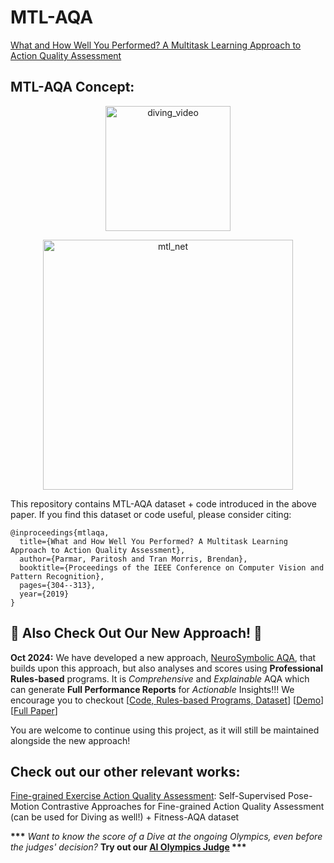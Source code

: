 # MTL-AQA
[What and How Well You Performed? A Multitask Learning Approach to Action Quality Assessment](https://arxiv.org/abs/1904.04346)

## MTL-AQA Concept:

<p align="center"> <img src="diving_sample.gif?raw=true" alt="diving_video" width="200"/> </p>
<p align="center"> <img src="mtlaqa_concept.png?raw=true" alt="mtl_net" width="400"/> </p>


This repository contains MTL-AQA dataset + code introduced in the above paper. If you find this dataset or code useful, please consider citing:
```
@inproceedings{mtlaqa,
  title={What and How Well You Performed? A Multitask Learning Approach to Action Quality Assessment},
  author={Parmar, Paritosh and Tran Morris, Brendan},
  booktitle={Proceedings of the IEEE Conference on Computer Vision and Pattern Recognition},
  pages={304--313},
  year={2019}
}
```


## 🚀 Also Check Out Our New Approach! 🚀
**Oct 2024:** We have developed a new approach, [NeuroSymbolic AQA](https://arxiv.org/abs/2403.13798), that builds upon this approach, but also analyses and scores using **Professional Rules-based** programs. It is *Comprehensive* and *Explainable* AQA which can generate **Full Performance Reports** for *Actionable* Insights!!! We encourage you to checkout [[Code, Rules-based Programs, Dataset](https://github.com/laurenok24/NSAQA)] [[Demo](https://huggingface.co/spaces/X-NS/NSAQA)] [[Full Paper](https://arxiv.org/abs/2403.13798)]

You are welcome to continue using this project, as it will still be maintained alongside the new approach!

## Check out our other relevant works:

[Fine-grained Exercise Action Quality Assessment](https://github.com/ParitoshParmar/Fitness-AQA): Self-Supervised Pose-Motion Contrastive Approaches for Fine-grained Action Quality Assessment (can be used for Diving as well!) + Fitness-AQA dataset

<b>***</b> <i>Want to know the score of a Dive at the ongoing Olympics, even before the judges' decision?</i> <b>Try out our [AI Olympics Judge](https://share.streamlit.io/gitskim/aqa_streamlit/main/main.py) ***</b>
